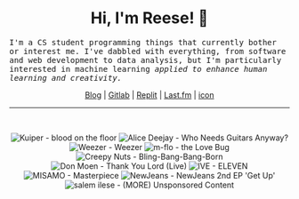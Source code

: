 <h1 align="center">Hi, I'm Reese! 👋</h1>

<p><samp>I'm a CS student programming things that currently bother or interest me. I've dabbled with everything, from software and web development to data analysis, but I'm particularly interested in machine learning <i>applied to enhance human learning and creativity.</i></p></samp>

<p align="center">
 <a href="https://renys.dev">Blog</a> | <a href="https://gitlab.com/renys">Gitlab</a> | <a href="https://replit.com/@renys">Replit</a> | <a href="https://last.fm/user/i-dle">Last.fm</a> | <a href="https://picrew.me/en/image_maker/2243240">icon</a>
</p>

<hr class="dotted">
<br>
<!-- lastfm -->
<p align="center"><img src="https://lastfm.freetls.fastly.net/i/u/64s/0f704912d08d772f8707df9933316a20.jpg" title="Kuiper - blood on the floor"> <img src="https://lastfm.freetls.fastly.net/i/u/64s/f6bf55ded14fbdb79fc41bc3cf44117b.jpg" title="Alice Deejay - Who Needs Guitars Anyway?"> <img src="https://lastfm.freetls.fastly.net/i/u/64s/82dea2ae26de9b443208cf21358c876f.jpg" title="Weezer - Weezer"> <img src="https://lastfm.freetls.fastly.net/i/u/64s/252718c15e54431099d50b09dc99091f.png" title="m-flo - the Love Bug"> <img src="https://lastfm.freetls.fastly.net/i/u/64s/7fcb0a7db6d51486403d6864fb62aada.png" title="Creepy Nuts - Bling-Bang-Bang-Born"> <img src="https://lastfm.freetls.fastly.net/i/u/64s/02c4cfc8926b05aa4cf0b2c1a67523ba.jpg" title="Don Moen - Thank You Lord (Live)"> <img src="https://lastfm.freetls.fastly.net/i/u/64s/df2093a56e91ae377d451d6b62a8088b.png" title="IVE - ELEVEN"> <img src="https://lastfm.freetls.fastly.net/i/u/64s/621918f90b52db3723f30aaf7538cbc8.jpg" title="MISAMO - Masterpiece"> <img src="https://lastfm.freetls.fastly.net/i/u/64s/dc24b237f51f88ff55af03ec47710e4f.jpg" title="NewJeans - NewJeans 2nd EP 'Get Up'"> <img src="https://lastfm.freetls.fastly.net/i/u/64s/1d6f03b591a3088598a2a93a948e20af.jpg" title="salem ilese - (MORE) Unsponsored Content"> </p>

